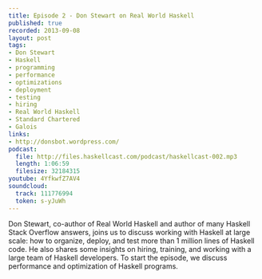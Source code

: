 ```yaml
--- 
title: Episode 2 - Don Stewart on Real World Haskell
published: true
recorded: 2013-09-08
layout: post
tags:
- Don Stewart
- Haskell
- programming
- performance
- optimizations
- deployment
- testing
- hiring
- Real World Haskell
- Standard Chartered
- Galois
links:
- http://donsbot.wordpress.com/
podcast:
  file: http://files.haskellcast.com/podcast/haskellcast-002.mp3
  length: 1:06:59
  filesize: 32184315
youtube: 4YfkwfZ7AV4
soundcloud:
  track: 111776994
  token: s-yJuWh
---
```

Don Stewart, co-author of Real World Haskell and author of many Haskell Stack Overflow answers, joins us to discuss working with Haskell at large scale: how to organize, deploy, and test more than 1 million lines of Haskell code. He also shares some insights on hiring, training, and working with a large team of Haskell developers. To start the episode, we discuss performance and optimization of Haskell programs.
